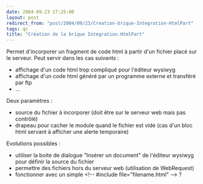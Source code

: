 ```yaml
---
date: 2004-09-23 17:25:00
layout: post
redirect_from: "post/2004/09/23/Creation-brique-Integration-HtmlPart"
tags: qc
title: "Création de la brique Integration.HtmlPart"
---
```


Permet d'incorporer un fragment de code html à partir d'un fichier placé sur
le serveur. Peut servir dans les cas suivants :

* affichage d'un code html trop compliqué pour l'éditeur wysiwyg
* affichage d'un code html généré par un programme externe et transféré par
ftp
* ...

Deux paramètres :

* source du fichier à incorporer (doit être sur le serveur web mais pas
contrôlé)
* drapeau pour cacher le module quand le fichier est vide (cas d'un bloc html
servant à afficher une alerte temporaire)

Evolutions possibles :

* utiliser la boite de dialogue "Insérer un document" de l'éditeur wysiwyg
pour définir la source du fichier
* permettre des fichiers hors du serveur web (utilisation de WebRequest)
* fonctionner avec un simple &lt;!-- #include file="filename.html"
--&gt; ?
